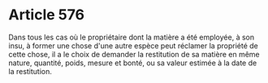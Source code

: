 # Article 576

Dans tous les cas où le propriétaire dont la matière a été employée, à son insu, à former une chose d'une autre espèce peut réclamer la propriété de cette chose, il a le choix de demander la restitution de sa matière en même nature, quantité, poids, mesure et bonté, ou sa valeur estimée à la date de la restitution.